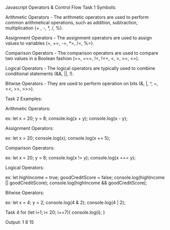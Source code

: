 Javascript Operators & Control Flow
Task 1
Symbols:

Arithmetic Operators - The arithmetic operators are used to perform common arithmetical operations, such as addition, subtraction, multiplication (+ , -, *, /, %).

Assignment Operators - The assignment operators are used to assign values to variables (=, +=, -=, *=, /=, %=).

Comparison Operators - The comparison operators are used to compare two values in a Boolean fashion (==, ===, !=, !==, <, >, >=, <=).

Logical Operators - The logical operators are typically used to combine conditional statements (&&, ||, !).

Bitwise Operators - They are used to perform operation on bits (&, |, ^, ~, <<, >>, >>>).

Task 2
Examples:

Arithmetic Operators:

ex: let x = 20; y = 8;
console.log(x + y);
console.log(x - y);

Assignment Operators:

ex: let x = 20;
console.log(x);
console.log(x += 5);

Comparison Operators:

ex: let x = 20; y = 8;
console.log(x != y);
console.log(x === y);

Logical Operators:

ex: let highIncome = true; goodCreditScore = false;
console.log(highIncome || goodCreditScore);
console.log(highIncome && goodCreditScore);

Bitwise Operators:

ex: let x = 4; y = 2;
console.log(4 & 2);
console.log(4 | 2);

Task 4
for (let i=1; i< 20; i+=7){ console.log(i); }

Output: 1 8 15